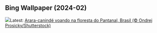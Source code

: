 ## Bing Wallpaper (2024-02)
![](https://www.bing.com/th?id=OHR.MacawParrot_PT-BR2174373090_UHD.jpg&w=1000)Latest: [Arara-canindé voando na floresta do Pantanal, Brasil (© Ondrej Prosicky/Shutterstock)](https://www.bing.com/th?id=OHR.MacawParrot_PT-BR2174373090_UHD.jpg)